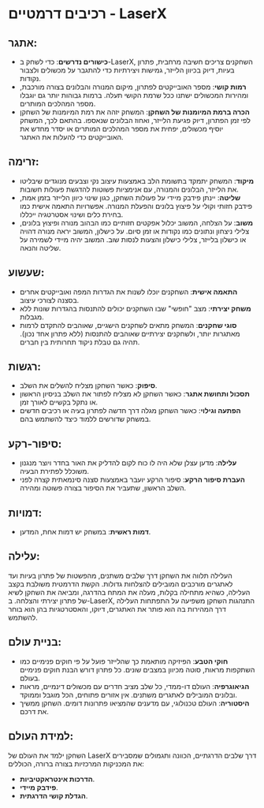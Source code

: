 # רכיבים דרמטיים - LaserX

## אתגר:
- **כישורים נדרשים**: כדי לשחק ב-LaserX, השחקנים צריכים חשיבה מרחבית, פתרון בעיות, דיוק בכיוון הלייזר, גמישות ויצירתיות כדי להתגבר על מכשולים ולצבור נקודות.
- **רמות קושי**: מספר האובייקטים לפתרון, מיקום המנורה והבלונים בצורה מורכבת, ומהירות המכשולים ישתנו ככל שרמת הקושי תעלה. ברמות גבוהות יותר גם יוגבלו מספר המהלכים המותרים.
- **הכרה ברמת המיומנות של השחקן**: המשחק יזהה את רמת המיומנות של השחקן לפי זמן הפתרון, דיוק פגיעת הלייזר, ואחוז הבלונים שנאספו. בהתאם לכך, המשחק יוסיף מכשולים, יפחית את מספר המהלכים המותרים או יסדר מחדש את האובייקטים כדי להעלות את האתגר.

## זרימה:
- **מיקוד**: המשחק יתמקד בתשומת הלב באמצעות עיצוב נקי וצבעים מנוגדים שיבליטו את הלייזר, הבלונים והמנורה, עם אנימציות פשוטות להדגשת פעולות חשובות.
- **שליטה**: יינתן פידבק מיידי על פעולות השחקן, כגון שינוי כיוון הלייזר בזמן אמת, פידבק חזותי וקולי על פיצוץ בלונים והפעלת המנורה. אפשרויות התאמה אישית כמו בחירת כלים ושינוי אסטרטגיה ייכללו.
- **משוב**: על הצלחה, המשוב יכלול אפקטים חזותיים כמו הבהוב מנורה ופיצוץ בלונים, צלילי ניצחון ונתונים כמו נקודות או זמן סיום. על כישלון, המשוב יראה מנורה דהויה או כישלון בלייזר, צלילי כישלון והצעות לנסות שוב. המשוב יהיה מיידי לשמירה על שליטה והנאה.

## שעשוע:
- **התאמה אישית**: השחקנים יוכלו לשנות את הגדרות המפה ואובייקטים אחרים בסצנה לצורכי עיצוב.
- **משחק יצירתי**: מצב "חופשי" שבו השחקנים יכולים להתנסות בהגדרות שונות ללא מגבלות.
- **סוגי שחקנים**: המשחק מתאים לשחקנים הישגיים, שאוהבים להתקדם לרמות מאתגרות יותר, ולשחקנים יצירתיים שאוהבים להתנסות (ללא פתרון אחד נכון). תהיה גם טבלת ניקוד תחרותית בין חברים.

## רגשות:
- **סיפוק**: כאשר השחקן מצליח להשלים את השלב.
- **תסכול ותחושת אתגר**: כאשר השחקן לא מצליח לפתור את השלב בניסיון הראשון או נתקל בקשיים לאורך זמן.
- **הפתעה וגילוי**: כאשר השחקן מגלה דרך חדשה לפתרון בעיה או רכיבים חדשים במשחק שדורשים ללמוד כיצד להשתמש בהם.

## סיפור-רקע:
- **עלילה**: מדען עצלן שלא היה לו כוח לקום להדליק את האור בחדר ויוצר מנגנון משוכלל לפתירת הבעיה.
- **העברת סיפור הרקע**: סיפור הרקע יועבר באמצעות סצנה סינמאתית קצרה לפני השלב הראשון, שתעביר את הסיפור בצורה פשוטה ומהירה.

## דמויות:
- **דמות ראשית**: במשחק יש דמות אחת, המדען.

## עלילה:
העלילה תלווה את השחקן דרך שלבים משתנים, מהפשטות של פתרון בעיות ועד לאתגרים מורכבים המובילים להצלחות גדולות. הקשת הדרמטית משולבת בקצב העלילה, כשהיא מתחילה בקלות, מעלה את המתח בהדרגה, ומביאה את השחקן לשיא של פתרון יצירתי והצלחה.
ב-LaserX, התנהגות השחקן משפיעה על התפתחות העלילה דרך המהירות בה הוא פותר את האתגרים, דיוקו, והאסטרטגיות בהן הוא בוחר להשתמש.

## בניית עולם:
- **חוקי הטבע**: הפיזיקה מותאמת כך שהלייזר פועל על פי חוקים פנימיים כמו השתקפות מראות, סוטה מכיוון במצבים שונים. כל פתרון דורש הבנת חוקים פנימיים בעולם.
- **הגיאוגרפיה**: העולם דו-ממדי, כל שלב מציב חדרים עם מכשולים דינמיים, מראות ובלונים המובילים לאתגרים משתנים. אין אזורים פתוחים, הכל מוגבל וממוקד.
- **היסטוריה**: העולם טכנולוגי, עם מדענים שהמציאו פתרונות דומים. השחקן ממשיך את דרכם.

## למידת העולם:
השחקן ילמד את העולם של LaserX דרך שלבים הדרגתיים, הכוונה ותגמולים שמסבירים את המכניקות המרכזיות בצורה ברורה, הכוללים:
- **הדרכות אינטראקטיביות**.
- **פידבק מיידי**.
- **הגדלת קושי הדרגתית**.
